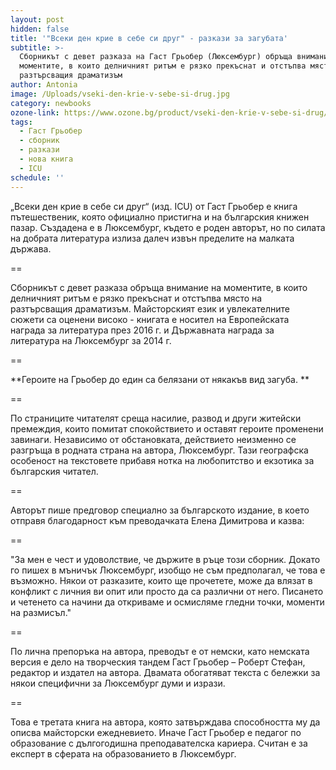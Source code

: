 ```yaml
---
layout: post
hidden: false
title: '"Всеки ден крие в себе си друг" - разкази за загубата'
subtitle: >-
  Сборникът с девет разказа на Гаст Грьобер (Люксембург) обръща внимание на
  моментите, в които делничният ритъм е рязко прекъснат и отстъпва място на
  разтърсващия драматизъм
author: Antonia
image: /Uploads/vseki-den-krie-v-sebe-si-drug.jpg
category: newbooks
ozone-link: https://www.ozone.bg/product/vseki-den-krie-v-sebe-si-drug/
tags:
  - Гаст Грьобер
  - сборник
  - разкази
  - нова книга
  - ICU
schedule: ''
---
```

„Всеки ден крие в себе си друг“ (изд. ICU) от Гаст Грьобер е книга пътешественик, която официално пристигна и на българския книжен пазар. Създадена е в Люксембург, където е роден авторът, но по силата на добрата литература излиза далеч извън пределите на малката държава. 

\==

Сборникът с девет разказа обръща внимание на моментите, в които делничният ритъм е рязко прекъснат и отстъпва място на разтърсващия драматизъм. Майсторският език и увлекателните сюжети са оценени високо - книгата е носител на Европейската награда за литература през 2016 г. и Държавната награда за литература на Люксембург за 2014 г.

\==

**Героите на Грьобер до един са белязани от някакъв вид загуба. **

\==

По страниците читателят среща насилие, развод и други житейски премеждия, които помитат спокойствието и оставят героите променени завинаги. Независимо от обстановката, действието неизменно се разгръща в родната страна на автора, Люксембург. Тази географска особеност на текстовете прибавя нотка на любопитство и екзотика за българския читател.

\==

Авторът пише предговор специално за българското издание, в което отправя благодарност към преводачката Елена Димитрова и казва:

\==

"За мен е чест и удоволствие, че държите в ръце този сборник. Докато го пишех в мъничък Люксембург, изобщо не съм предполагал, че това е възможно. Някои от разказите, които ще прочетете, може да влязат в конфликт с личния ви опит или просто да са различни от него. Писането и четенето са начини да откриваме и осмисляме гледни точки, моменти на размисъл."

\==

По лична препоръка на автора, преводът е от немски, като немската версия е дело на творческия тандем Гаст Грьобер – Роберт Стефан, редактор и издател на автора. Двамата обогатяват текста с бележки за някои специфични за Люксембург думи и изрази.

\==

Това е третата книга на автора, която затвърждава способността му да описва майсторски ежедневието. Иначе Гаст Грьобер е педагог по образование с дългогодишна преподавателска кариера. Считан е за експерт в сферата на образованието в Люксембург.
